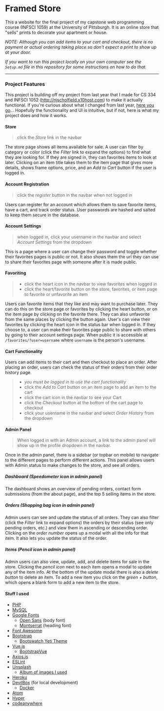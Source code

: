 # Framed Store

This a website for the final project of my capstone web programming course (INFSCI 1059) at the University of Pittsburgh. It is an online store that "sells" prints to decorate your apartment or house.

*NOTE: Although you can add items to your cart and checkout, there is no payment or actual ordering taking place so don't expect a print to show up at your door.*

*If you want to run this project locally on your own computer see the `Setup.md` file in this repository for some instructions on how to do that.*

---

### Project Features
This project is building off my project from last year that I made for CS 334 and INFSCI 1052 (http://njscholfield.x10host.com) to make it actually functional. If you're curious about what I changed from last year, [here you go](https://github.com/njscholfield/framed-website/compare/45b27551ca7f27d270c6410f2310dcb2ae0c1342...master)... Hopefully the functionality and UI is intuitive, but if not, here is what my project does and how it works.

#### Store
> click the *Store* link in the navbar

The store page shows all items available for sale. A user can filter by category or color (click the *Filter* link to expand the options) to find what they are looking for. If they are signed in, they can favorites items to look at later. Clicking on an item title takes them to the item page that gives more details, shows frame options, price, and an *Add to Cart* button if the user is logged in.

#### Account Registration
> click the *register* button in the navbar when not logged in

Users can register for an account which allows them to save favorite items, have a cart, and track order status. User passwords are hashed and salted to keep them secure in the database.

#### Account Settings
> when logged in, click your username in the navbar and select *Account Settings* from the dropdown

This is a page where a user can change their password and toggle whether their favorites pages is public or not. It also shows them the url they can use to share their favorites page with someone after it is made public.

#### Favoriting
> - click the heart icon in the navbar to view favorites when logged in
> - click the heart/favorite button on the store, favorites, or item page to favorite or unfavorite an item

Users can favorite items that they like and may want to purchase later. They can do this on the store page or favorites by clicking the heart button, or on the item page by clicking on the favorite there. They can also unfavorite from the same places by clicking the button again. User's can view their favorites by clicking the heart icon in the status bar when logged in. If they choose to, a user can make their favorites page public to share with others by going to their account settings page. When public it is accessible at `/favorites/?user=username` where `username` is the person's username.

#### Cart Functionality
Users can add items to their cart and then checkout to place an order. After placing an order, users can check the status of their orders from their order history page.
> - *you must be logged in to use the cart functionality*
> - click the *Add to Cart* button on an item page to add an item to the cart
> - click the cart icon in the navbar to see your Cart
> - click the *Checkout* button at the bottom of the cart page to checkout
> - click your username in the navbar and select *Order History* from the dropdown

#### Admin Panel
> When logged in with an Admin account, a link to the admin panel will show up in the profile dropdown in the navbar.

Once in the admin panel, there is a sidebar (or topbar on mobile) to navigate to the different pages to perform different actions. This panel allows users with Admin status to make changes to the store, and see all orders.

##### Dashboard (Speedometer icon in admin panel)
The dashboard shows an overview of pending orders, contact form submissions (from the about page), and the top 5 selling items in the store.

##### Orders (Shopping bag icon in admin panel)
Admin users can see and update the status of all orders. They can also filter (click the *Filter* link to expand options) the orders by their status (see only pending orders, etc.) and view them in ascending or descending order. Clicking on the *order number* opens up a modal with all the info for that item. It also lets you update the status of the order.

##### Items (Pencil icon in admin panel)
Admin users can also view, update, add, and delete items for sale in the store. Clicking the *pencil icon* next to each item opens a modal to update any of the item info. At the bottom of the update modal there is also a *delete button* to delete an item. To add a new item you click on the *green + button*, which opens a blank form to add a new item to the store.

#### Stuff I used
- [PHP](https://www.php.net/)
- [MySQL](https://www.mysql.com/)
- [Google Fonts](https://fonts.google.com)
  - [Open Sans](https://fonts.google.com/specimen/Open+Sans) (body font)
  - [Montserrat](https://fonts.google.com/specimen/Montserrat) (heading font)
- [Font Awesome](https://fontawesome.com)
- [Bootstrap](https://getbootstrap.com)
  - [Bootswatch Yeti Theme](https://bootswatch.com/yeti/)
- [Vue.js](https://vuejs.org/)
  - [BootstrapVue](https://bootstrap-vue.js.org/)
- [Axios.js](https://github.com/axios/axios)
- [ESLint](https://eslint.org/)
- [Unsplash](https://unsplash.com/)
  - [Album of images I used](https://unsplash.com/collections/1953059/framed)
- [Heroku](https://heroku.compress)
- [DevilBox](http://devilbox.org/) (for local development)
  - [Docker](https://www.docker.com/)
- [Atom](https://atom.io)
- [Hyper](https://hyper.is)
- [codeanywhere](https://codeanywhere.com/)
